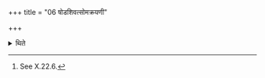 +++
title = "06 षोडशिवत्सोमक्रयणी"

+++

<details><summary>थिते</summary>

6. The (cow) with which Soma is purchased should be similar to one which is used in the Ṣodaśin sacrifice.[^1]  

[^1]: See X.22.6.  
</details>
